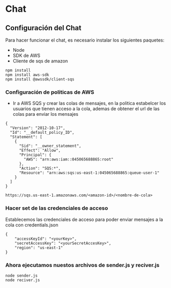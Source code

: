 # Chat
## Configuración del Chat
Para hacer funcionar el chat, es necesario instalar los siguientes paquetes:

- Node
- SDK de AWS
- Cliente de sqs de amazon


```
npm install
npm install aws-sdk
npm install @awssdk/client-sqs
```
### Configuración de politicas de AWS

- Ir a AWS SQS y crear las colas de mensajes, en la politica estabelcer los usuarios que tienen acceso a la cola, ademas de obtener el url de las colas para enviar los mensajes

```
{
  "Version": "2012-10-17",
  "Id": "__default_policy_ID",
  "Statement": [
    {
      "Sid": "__owner_statement",
      "Effect": "Allow",
      "Principal": {
        "AWS": "arn:aws:iam::045065688865:root"
      },
      "Action": "SQS:*",
      "Resource": "arn:aws:sqs:us-east-1:045065688865:queue-user-1"
    }
  ]
}
```
```
https://sqs.us-east-1.amazonaws.com/<amazon-id>/<nombre-de-cola>
```
### Hacer set de las credenciales de acceso

Establecemos las credenciales de acceso para poder enviar mensajes a la cola con credentials.json

```
{
    "accessKeyId": "<yourKey>",
    "secretAccessKey": "<yourSecretAccesKey>",
    "region": "us-east-1"
}
```
### Ahora ejecutamos nuestos archivos de sender.js y reciver.js

```
node sender.js
node reciver.js
```

